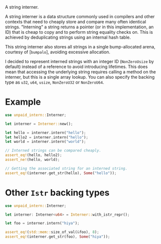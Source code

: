 A string interner.

A string interner is a data structure commonly used in compilers and other contexts that need to
cheaply store and compare many often identical strings. "Interning" a string returns a pointer (or in
this implementation, an ID) that is cheap to copy and to perform string equality checks on. This is
achieved by deduplicating strings using an internal hash table.

This string interner also stores all strings in a single bump-allocated arena, courtesy of [`bumpalo`],
avoiding excessive allocation.

I decided to represent interned strings with an integer ID (`NonZeroUsize` by default) instead of a reference to avoid introducing lifetimes.
This does mean that accessing the underlying string requires calling a method on the interner, but this is a
single array lookup. You can also specify the backing type as `u32`, `u64`, `usize`, `NonZeroU32` or `NonZeroU64`.

# Example
```rust
use unpaid_intern::Interner;

let interner = Interner::new();

let hello = interner.intern("hello");
let hello2 = interner.intern("hello");
let world = interner.intern("world");

// Interned strings can be compared cheaply.
assert_eq!(hello, hello2);
assert_ne!(hello, world);

// Getting the associated string for an interned string.
assert_eq!(interner.get_str(hello), Some("hello"));
```

# Other `Istr` backing types
```rust
use unpaid_intern::Interner;

let interner: Interner<u64> = Interner::with_istr_repr();

let foo = interner.intern("hiya");

assert_eq!(std::mem::size_of_val(&foo), 8);
assert_eq!(interner.get_str(foo), Some("hiya"));
```
